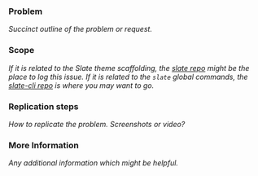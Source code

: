 ### Problem

*Succinct outline of the problem or request.*

### Scope

*If it is related to the Slate theme scaffolding, the [slate repo](https://github.com/Shopify/slate) might be the place to log this issue.*
*If it is related to the `slate` global commands, the [slate-cli repo](https://github.com/Shopify/slate-cli) is where you may want to go.*

### Replication steps

*How to replicate the problem. Screenshots or video?*

### More Information

*Any additional information which might be helpful.*
